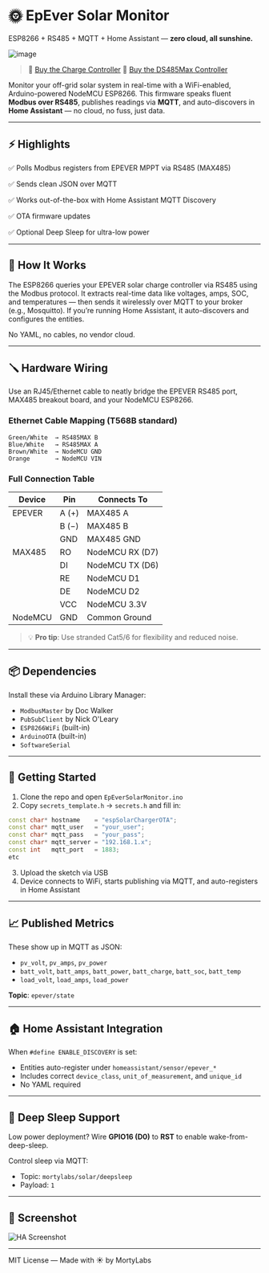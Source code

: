 # 🌞 EpEver Solar Monitor

ESP8266 + RS485 + MQTT + Home Assistant — **zero cloud, all sunshine.**


![image](https://github.com/user-attachments/assets/b29c8340-b74a-4af5-b138-89ecee3300c0)




> 🔗 [Buy the Charge Controller](https://amzn.eu/d/51auldm)
> 🔗 [Buy the DS485Max Controller](https://www.amazon.co.uk/dp/B07B667STP)


Monitor your off-grid solar system in real-time with a WiFi-enabled, Arduino-powered NodeMCU ESP8266. This firmware speaks fluent **Modbus over RS485**, publishes readings via **MQTT**, and auto-discovers in **Home Assistant** — no cloud, no fuss, just data.

---

## ⚡️ Highlights

✅ Polls Modbus registers from EPEVER MPPT via RS485 (MAX485)

✅ Sends clean JSON over MQTT

✅ Works out-of-the-box with Home Assistant MQTT Discovery

✅ OTA firmware updates

✅ Optional Deep Sleep for ultra-low power

---

## 🧠 How It Works

The ESP8266 queries your EPEVER solar charge controller via RS485 using the Modbus protocol. It extracts real-time data like voltages, amps, SOC, and temperatures — then sends it wirelessly over MQTT to your broker (e.g., Mosquitto). If you’re running Home Assistant, it auto-discovers and configures the entities.

No YAML, no cables, no vendor cloud.

---

## 🪛 Hardware Wiring

Use an RJ45/Ethernet cable to neatly bridge the EPEVER RS485 port, MAX485 breakout board, and your NodeMCU ESP8266.

### Ethernet Cable Mapping (T568B standard)

```
Green/White  → RS485MAX B
Blue/White   → RS485MAX A
Brown/White  → NodeMCU GND
Orange       → NodeMCU VIN
```

### Full Connection Table

| Device        | Pin           | Connects To       |
|---------------|---------------|-------------------|
| EPEVER        | A (+)         | MAX485 A          |
|               | B (−)         | MAX485 B          |
|               | GND           | MAX485 GND        |
| MAX485        | RO            | NodeMCU RX (D7)   |
|               | DI            | NodeMCU TX (D6)   |
|               | RE            | NodeMCU D1        |
|               | DE            | NodeMCU D2        |
|               | VCC           | NodeMCU 3.3V      |
| NodeMCU       | GND           | Common Ground     |

> 💡 **Pro tip**: Use stranded Cat5/6 for flexibility and reduced noise.

---

## 📦 Dependencies

Install these via Arduino Library Manager:

- `ModbusMaster` by Doc Walker
- `PubSubClient` by Nick O'Leary
- `ESP8266WiFi` (built-in)
- `ArduinoOTA` (built-in)
- `SoftwareSerial`

---

## 🧰 Getting Started

1. Clone the repo and open `EpEverSolarMonitor.ino`
2. Copy `secrets_template.h` → `secrets.h` and fill in:
```cpp
const char* hostname    = "espSolarChargerOTA";
const char* mqtt_user   = "your_user";
const char* mqtt_pass   = "your_pass";
const char* mqtt_server = "192.168.1.x";
const int   mqtt_port   = 1883;
etc
```
3. Upload the sketch via USB
4. Device connects to WiFi, starts publishing via MQTT, and auto-registers in Home Assistant

---

## 📈 Published Metrics

These show up in MQTT as JSON:

- `pv_volt`, `pv_amps`, `pv_power`
- `batt_volt`, `batt_amps`, `batt_power`, `batt_charge`, `batt_soc`, `batt_temp`
- `load_volt`, `load_amps`, `load_power`

**Topic**: `epever/state`

---

## 🏠 Home Assistant Integration

When `#define ENABLE_DISCOVERY` is set:
- Entities auto-register under `homeassistant/sensor/epever_*`
- Includes correct `device_class`, `unit_of_measurement`, and `unique_id`
- No YAML required

---

## 🛌 Deep Sleep Support

Low power deployment? Wire **GPIO16 (D0)** to **RST** to enable wake-from-deep-sleep.

Control sleep via MQTT:
- Topic: `mortylabs/solar/deepsleep`
- Payload: `1`

---

## 📸 Screenshot

![HA Screenshot](https://user-images.githubusercontent.com/placeholder.png)

---

MIT License — Made with ☀️ by MortyLabs

